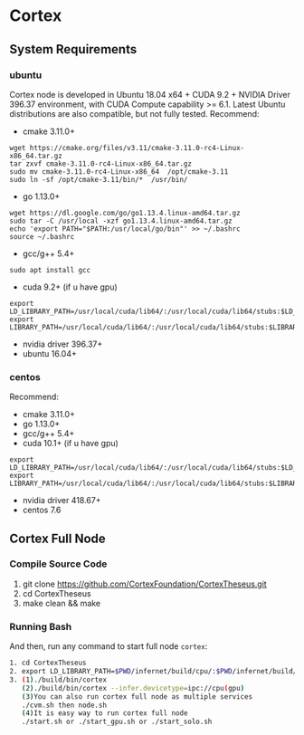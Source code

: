 # Cortex

## System Requirements
### ubuntu
Cortex node is developed in Ubuntu 18.04 x64 + CUDA 9.2 + NVIDIA Driver 396.37 environment, with CUDA Compute capability >= 6.1. Latest Ubuntu distributions are also compatible, but not fully tested.
Recommend:
- cmake 3.11.0+
 ```
wget https://cmake.org/files/v3.11/cmake-3.11.0-rc4-Linux-x86_64.tar.gz
tar zxvf cmake-3.11.0-rc4-Linux-x86_64.tar.gz
sudo mv cmake-3.11.0-rc4-Linux-x86_64  /opt/cmake-3.11
sudo ln -sf /opt/cmake-3.11/bin/*  /usr/bin/
 ```
- go 1.13.0+
```
wget https://dl.google.com/go/go1.13.4.linux-amd64.tar.gz
sudo tar -C /usr/local -xzf go1.13.4.linux-amd64.tar.gz
echo 'export PATH="$PATH:/usr/local/go/bin"' >> ~/.bashrc
source ~/.bashrc
```
- gcc/g++ 5.4+
```
sudo apt install gcc
```
- cuda 9.2+ (if u have gpu)
```
export LD_LIBRARY_PATH=/usr/local/cuda/lib64/:/usr/local/cuda/lib64/stubs:$LD_LIBRARY_PATH
export LIBRARY_PATH=/usr/local/cuda/lib64/:/usr/local/cuda/lib64/stubs:$LIBRARY_PATH
```
- nvidia driver 396.37+
- ubuntu 16.04+
### centos
Recommend:
- cmake 3.11.0+
- go 1.13.0+
- gcc/g++ 5.4+
- cuda 10.1+ (if u have gpu)
```
export LD_LIBRARY_PATH=/usr/local/cuda/lib64/:/usr/local/cuda/lib64/stubs:$LD_LIBRARY_PATH
export LIBRARY_PATH=/usr/local/cuda/lib64/:/usr/local/cuda/lib64/stubs:$LIBRARY_PATH
```
- nvidia driver 418.67+
- centos 7.6

## Cortex Full Node

### Compile Source Code
1. git clone https://github.com/CortexFoundation/CortexTheseus.git
2. cd CortexTheseus
3. make clean && make

### Running Bash

And then, run any command to start full node `cortex`:

```Bash
1. cd CortexTheseus
2. export LD_LIBRARY_PATH=$PWD/infernet/build/cpu/:$PWD/infernet/build/gpu:$LD_LIBRARY_PATH
3. (1)./build/bin/cortex
   (2)./build/bin/cortex --infer.devicetype=ipc://cpu(gpu)
   (3)You can also run cortex full node as multiple services
   ./cvm.sh then node.sh
   (4)It is easy way to run cortex full node
   ./start.sh or ./start_gpu.sh or ./start_solo.sh
```
